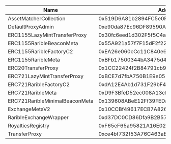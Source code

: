  Name | Address | Url 
 --- | --- | ---
 AssetMatcherCollection | 0x519D6A81b2894FC5e0F2a8B900F6f5CdE1132dBB | https://explorer.sapphire.oasis.io/address/0x519D6A81b2894FC5e0F2a8B900F6f5CdE1132dBB 
 DefaultProxyAdmin | 0xe90da87Ec96DF89590A5CD00c0183E69a36330a9 | https://explorer.sapphire.oasis.io/address/0xe90da87Ec96DF89590A5CD00c0183E69a36330a9 
 ERC1155LazyMintTransferProxy | 0x30fc6eed1d302F5f5C4a8aa58047d1a730b3Cc91 | https://explorer.sapphire.oasis.io/address/0x30fc6eed1d302F5f5C4a8aa58047d1a730b3Cc91 
 ERC1155RaribleBeaconMeta | 0x55A921a57f7F15dF2f229Ab9889506Ca89310800 | https://explorer.sapphire.oasis.io/address/0x55A921a57f7F15dF2f229Ab9889506Ca89310800 
 ERC1155RaribleFactoryC2 | 0xEA26e060cCc11C840e6107cfca0B41c45Ce6a5a2 | https://explorer.sapphire.oasis.io/address/0xEA26e060cCc11C840e6107cfca0B41c45Ce6a5a2 
 ERC1155RaribleMeta | 0xBFb17500344bA3475d46091F5c8f1e33B31ed909 | https://explorer.sapphire.oasis.io/address/0xBFb17500344bA3475d46091F5c8f1e33B31ed909 
 ERC20TransferProxy | 0x1CC22424f2B84791cb99c141A68CD2a44Cf35398 | https://explorer.sapphire.oasis.io/address/0x1CC22424f2B84791cb99c141A68CD2a44Cf35398 
 ERC721LazyMintTransferProxy | 0xBCE7d7fbA750B1E9e0511C67b1F38C07EbfEFE63 | https://explorer.sapphire.oasis.io/address/0xBCE7d7fbA750B1E9e0511C67b1F38C07EbfEFE63 
 ERC721RaribleFactoryC2 | 0xdA12E4Ab1d731F29bF4Bff8f971579D95f8DDD07 | https://explorer.sapphire.oasis.io/address/0xdA12E4Ab1d731F29bF4Bff8f971579D95f8DDD07 
 ERC721RaribleMeta | 0xD9F3BfeD52ec008A13cF08C7382a917Eb364Cc32 | https://explorer.sapphire.oasis.io/address/0xD9F3BfeD52ec008A13cF08C7382a917Eb364Cc32 
 ERC721RaribleMinimalBeaconMeta | 0x139608ABeE12Ff39FEDae39C493B571A25995E10 | https://explorer.sapphire.oasis.io/address/0x139608ABeE12Ff39FEDae39C493B571A25995E10 
 ExchangeMetaV2 | 0x10CCBf49617ECB7A8262065853D6C93Ad42C3C2C | https://explorer.sapphire.oasis.io/address/0x10CCBf49617ECB7A8262065853D6C93Ad42C3C2C 
 RaribleExchangeWrapper | 0xd37DC0CD86Dfa9B2B57CD7DFA8B6AA0092a9517d | https://explorer.sapphire.oasis.io/address/0xd37DC0CD86Dfa9B2B57CD7DFA8B6AA0092a9517d 
 RoyaltiesRegistry | 0xF65eF65a95821A16E02973b1C2200FA58898e3c0 | https://explorer.sapphire.oasis.io/address/0xF65eF65a95821A16E02973b1C2200FA58898e3c0 
 TransferProxy | 0xce4bf732f53A76C463aE8822be858017b02779c8 | https://explorer.sapphire.oasis.io/address/0xce4bf732f53A76C463aE8822be858017b02779c8 
